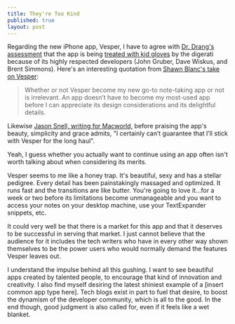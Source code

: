 ```yaml
---
title: They're Too Kind
published: true
layout: post
---
```


Regarding the new iPhone app, Vesper, I have to agree with [Dr. Drang's assessment](http://www.leancrew.com/all-this/2013/06/form-and-function/) that the app is being [treated with kid gloves](http://www.marco.org/2013/06/06/vesper) by the digerati because of its highly respected developers (John Gruber, Dave Wiskus, and Brent Simmons). Here's an interesting quotation from [Shawn Blanc's take on Vesper](http://shawnblanc.net/2013/06/arment-vesper/):

> Whether or not Vesper become my new go-to note-taking app or not is irrelevant. An app doesn’t have to become my most-used app before I can appreciate its design considerations and its delightful details.

Likewise [Jason Snell, writing for Macworld,](http://www.macworld.com/article/2040883/meet-vesper-a-notes-app-with-an-all-star-development-team.html) before praising the app's beauty, simplicity and grace admits, "I certainly can’t guarantee that I’ll stick with Vesper for the long haul".

Yeah, I guess whether you actually want to continue using an app often isn't worth talking about when considering its merits.

Vesper seems to me like a honey trap. It's beautiful, sexy and has a stellar pedigree. Every detail has been painstakingly massaged and optimized. It runs fast and the transitions are like butter. You're going to love it...for a week or two before its limitations become unmanageable and you want to access your notes on your desktop machine, use your TextExpander snippets, etc. 

It could very well be that there is a market for this app and that it deserves to be successful in serving that market. I just cannot believe that the audience for it includes the tech writers who have in every other way shown themselves to be the power users who would normally demand the features Vesper leaves out. 

I understand the impulse behind all this gushing. I want to see beautiful apps created by talented people, to encourage that kind of innovation and creativity. I also find myself desiring the latest shiniest example of a \[insert common app type here\]. Tech blogs exist in part to fuel that desire, to boost the dynamism of the developer community, which is all to the good. In the end though, good judgment is also called for, even if it feels like a wet blanket. 
